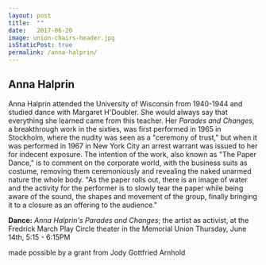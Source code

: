 ```yaml
---
layout: post
title:  ""
date:   2017-06-20
image: union-chairs-header.jpg
isStaticPost: true
permalink: /anna-halprin/
---
```

Anna Halprin
------------

Anna Halprin attended the University of Wisconsin from 1940-1944 and studied dance with Margaret H'Doubler. She would always say that everything she learned came from this teacher. Her _Parades and Changes,_ a breakthrough work in the sixties, was first performed in 1965 in Stockholm, where the nudity was seen as a "ceremony of trust," but when it was performed in 1967 in New York City an arrest warrant was issued to her for indecent exposure. The intention of the work, also known as "The Paper Dance," is to comment on the corporate world, with the business suits as costume, removing them ceremoniously and revealing the naked unarmed nature the whole body. "As the paper rolls out, there is an image of water and the activity for the performer is to slowly tear the paper while being aware of the sound, the shapes and movement of the group, finally bringing it to a closure as an offering to the audience."

**Dance:** _Anna Halprin's Parades and Changes_; the artist as activist, at the Fredrick March Play Circle theater in the Memorial Union Thursday, June 14th, 5:15 - 6:15PM

made possible by a grant from Jody Gottfried Arnhold

